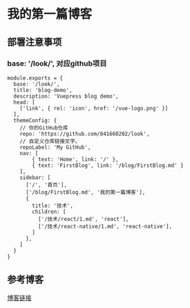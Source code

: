 # 我的第一篇博客

## 部署注意事项

### base: '/look/', 对应github项目
```
module.exports = {
  base: '/look/',
  title: 'blog-demo',
  description: 'Vuepress blog demo',
  head: [
    ['link', { rel: 'icon', href: '/vue-logo.png' }]
  ],
  themeConfig: {
  	// 你的GitHub仓库
    repo: 'https://github.com/841660202/look',
    // 自定义仓库链接文字。
    repoLabel: 'My GitHub',
  	nav: [
  		{ text: 'Home', link: '/' },
  		{ text: 'FirstBlog', link: '/blog/FirstBlog.md' }
  	],
  	sidebar: [
      ['/', '首页'],
      ['/blog/FirstBlog.md', '我的第一篇博客'],
      {
        title: '技术',
        children: [
          ['/技术/react/1.md', 'react'],
          ['/技术/react-native/1.md', 'react-native'],
        ]
      },
    ]
  }
}

```

## 参考博客
[博客链接](https://www.jianshu.com/p/6e8c608f24c8)



